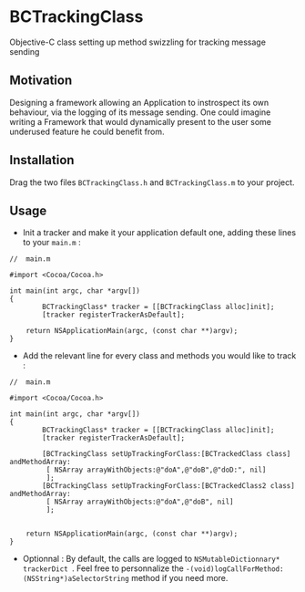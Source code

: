 BCTrackingClass
===============

Objective-C class setting up method swizzling for tracking message sending

Motivation
----------
Designing a framework allowing an Application to instrospect its own behaviour,
 via the logging of its message sending.
One could imagine writing a Framework that would dynamically present to the user 
some underused feature he could benefit from.

Installation
------------
Drag the two files `BCTrackingClass.h` and `BCTrackingClass.m` to your project.


Usage
-----
- Init a tracker and make it your application default one, adding 
these lines to your `main.m` : 

```
//  main.m

#import <Cocoa/Cocoa.h>

int main(int argc, char *argv[])
{
        BCTrackingClass* tracker = [[BCTrackingClass alloc]init];
        [tracker registerTrackerAsDefault];

	return NSApplicationMain(argc, (const char **)argv);
}

```
- Add the relevant line for every class and methods you would like to track :

```
//  main.m

#import <Cocoa/Cocoa.h>

int main(int argc, char *argv[])
{
        BCTrackingClass* tracker = [[BCTrackingClass alloc]init];
        [tracker registerTrackerAsDefault];

        [BCTrackingClass setUpTrackingForClass:[BCTrackedClass class] andMethodArray:
         [ NSArray arrayWithObjects:@"doA",@"doB",@"doD:", nil]
         ];
        [BCTrackingClass setUpTrackingForClass:[BCTrackedClass2 class] andMethodArray:
         [ NSArray arrayWithObjects:@"doA",@"doB", nil]
         ];


	return NSApplicationMain(argc, (const char **)argv);
}
```
- Optionnal : By default, the calls are logged to `NSMutableDictionnary* trackerDict `. 
Feel free to personnalize the `-(void)logCallForMethod:(NSString*)aSelectorString` method if you need more.


